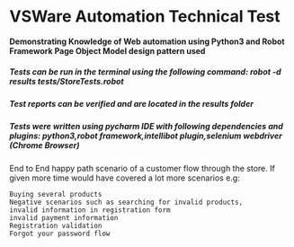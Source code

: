 # VSWare Automation Technical Test

**Demonstrating Knowledge of Web automation using Python3 and Robot Framework Page Object Model design pattern used**

##### Tests can be run in the terminal using the following command:  robot -d results tests/StoreTests.robot 
##### Test reports can be verified and are located in the results folder

##### Tests were written using pycharm IDE with following dependencies and plugins: python3,robot framework,intellibot plugin,selenium webdriver (Chrome Browser)

End to End happy path scenario of a customer flow through the store.
If given more time would have covered a lot more scenarios e.g:

```
Buying several products
Negative scenarios such as searching for invalid products, 
invalid information in registration form
invalid payment information
Registration validation
Forgot your password flow
```




